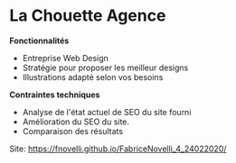 # La Chouette Agence

 **Fonctionnalités**

* Entreprise Web Design
* Stratégie pour proposer les meilleur designs
* Illustrations adapté selon vos besoins

**Contraintes techniques**

* Analyse de l'état actuel de SEO du site fourni
* Amélioration du SEO du site.
* Comparaison des résultats

Site: https://fnovelli.github.io/FabriceNovelli_4_24022020/
